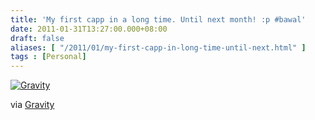 ```yaml
---
title: 'My first capp in a long time. Until next month! :p #bawal'
date: 2011-01-31T13:27:00.000+08:00
draft: false
aliases: [ "/2011/01/my-first-capp-in-long-time-until-next.html" ]
tags : [Personal]
---
```


  
[![Gravity](http://jon.doblados.net/wp-content/uploads/2011/01/Gravity.jpg.scaled1000-300x225.jpg)](http://jon.doblados.net/wp-content/uploads/2011/01/Gravity.jpg.scaled1000.jpg)  

  

  
  

via [Gravity](http://mobileways.de/gravity)